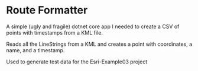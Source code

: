 # Route Formatter
A simple (ugly and fragile) dotnet core app I needed to create a CSV of points with timestamps from a KML file.

Reads all the LineStrings from a KML and creates a point with coordinates, a name, and a timestamp.

Used to generate test data for the Esri-Example03 project
